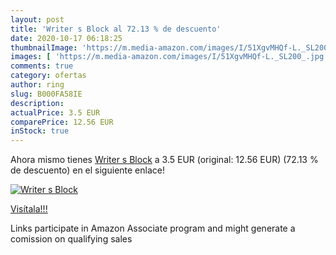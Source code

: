 ```yaml
---
layout: post
title: 'Writer s Block al 72.13 % de descuento'
date: 2020-10-17 06:18:25
thumbnailImage: 'https://m.media-amazon.com/images/I/51XgvMHQf-L._SL200_.jpg'
images: [ 'https://m.media-amazon.com/images/I/51XgvMHQf-L._SL200_.jpg' ]
comments: true
category: ofertas
author: ring
slug: B000FA58IE
description:
actualPrice: 3.5 EUR
comparePrice: 12.56 EUR
inStock: true
---
```


Ahora mismo tienes [Writer s Block](https://www.amazon.fr/dp/B000FA58IE/?tag=tolees0d-21) a 3.5 EUR (original: 12.56 EUR) (72.13 %  de descuento) en el siguiente enlace!

[![Writer s Block](https://m.media-amazon.com/images/I/51XgvMHQf-L._SL200_.jpg)](https://www.amazon.fr/dp/B000FA58IE/?tag=tolees0d-21)

[Visítala!!!](https://www.amazon.fr/dp/B000FA58IE/?tag=tolees0d-21)

Links participate in Amazon Associate program and might generate a comission on qualifying sales
